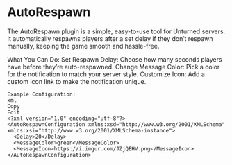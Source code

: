 # AutoRespawn
The AutoRespawn plugin is a simple, easy-to-use tool for Unturned servers. It automatically respawns players after a set delay if they don’t respawn manually, keeping the game smooth and hassle-free.

What You Can Do:
Set Respawn Delay: Choose how many seconds players have before they’re auto-respawned.
Change Message Color: Pick a color for the notification to match your server style.
Customize Icon: Add a custom icon link to make the notification unique.
```
Example Configuration:
xml
Copy
Edit
<?xml version="1.0" encoding="utf-8"?>
<AutoRespawnConfiguration xmlns:xsd="http://www.w3.org/2001/XMLSchema" xmlns:xsi="http://www.w3.org/2001/XMLSchema-instance">
  <Delay>20</Delay>
  <MessageColor>green</MessageColor>
  <MessageIcon>https://i.imgur.com/JZjQEHV.png</MessageIcon>
</AutoRespawnConfiguration>
```
